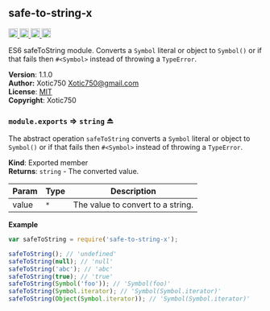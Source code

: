 <a name="module_safe-to-string-x"></a>
## safe-to-string-x
<a href="https://travis-ci.org/Xotic750/safe-to-string-x"
title="Travis status">
<img src="https://travis-ci.org/Xotic750/safe-to-string-x.svg?branch=master"
alt="Travis status" height="18">
</a>
<a href="https://david-dm.org/Xotic750/safe-to-string-x"
title="Dependency status">
<img src="https://david-dm.org/Xotic750/safe-to-string-x.svg"
alt="Dependency status" height="18"/>
</a>
<a href="https://david-dm.org/Xotic750/safe-to-string-x#info=devDependencies"
title="devDependency status">
<img src="https://david-dm.org/Xotic750/safe-to-string-x/dev-status.svg"
alt="devDependency status" height="18"/>
</a>
<a href="https://badge.fury.io/js/safe-to-string-x" title="npm version">
<img src="https://badge.fury.io/js/safe-to-string-x.svg"
alt="npm version" height="18">
</a>

ES6 safeToString module. Converts a `Symbol` literal or object to `Symbol()`
or if that fails then `#<Symbol>` instead of throwing a `TypeError`.

**Version**: 1.1.0  
**Author:** Xotic750 <Xotic750@gmail.com>  
**License**: [MIT](&lt;https://opensource.org/licenses/MIT&gt;)  
**Copyright**: Xotic750  
<a name="exp_module_safe-to-string-x--module.exports"></a>
### `module.exports` ⇒ <code>string</code> ⏏
The abstract operation `safeToString` converts a `Symbol` literal or object
to `Symbol()` or if that fails then `#<Symbol>` instead of throwing
a `TypeError`.

**Kind**: Exported member  
**Returns**: <code>string</code> - The converted value.  

| Param | Type | Description |
| --- | --- | --- |
| value | <code>\*</code> | The value to convert to a string. |

**Example**  
```js
var safeToString = require('safe-to-string-x');

safeToString(); // 'undefined'
safeToString(null); // 'null'
safeToString('abc'); // 'abc'
safeToString(true); // 'true'
safeToString(Symbol('foo')); // 'Symbol(foo)'
safeToString(Symbol.iterator); // 'Symbol(Symbol.iterator)'
safeToString(Object(Symbol.iterator)); // 'Symbol(Symbol.iterator)'
```
